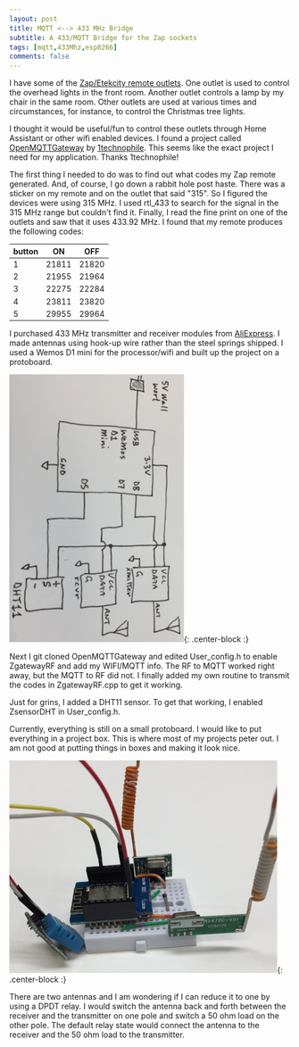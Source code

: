 ```yaml
---
layout: post
title: MQTT <--> 433 MHz Bridge
subtitle: A 433/MQTT Bridge for the Zap sockets
tags: [mqtt,433Mhz,esp8266]
comments: false
---
```


I have some of the [Zap/Etekcity remote outlets](https://www.etekcity.com/product/100068).
One outlet is used to control the overhead lights in the front room.
Another outlet controls a lamp by my chair in the same room.
Other outlets are used at various times and circumstances, for instance, to control the Christmas tree lights.

I thought it would be useful/fun to control these outlets through Home Assistant or other wifi enabled devices.
I found a project called [OpenMQTTGateway](https://github.com/1technophile/OpenMQTTGateway) by [1technophile](https://1technophile.blogspot.com/).
This seems like the exact project I need for my application. Thanks 1technophile!

The first thing I needed to do was to find out what codes my Zap remote generated.
And, of course, I go down a rabbit hole post haste.
There was a sticker on my remote and on the outlet that said "315".
So I figured the devices were using 315 MHz.
I used rtl_433 to search for the signal in the 315 MHz range but couldn't find it.
Finally, I read the fine print on one of the outlets and saw that it uses 433.92 MHz.
I found that my remote produces the following codes:  

| button | ON | OFF |
| ------ | ----- | ----- |
| 1 | 21811 | 21820 |
| 2 | 21955 | 21964 |
| 3 | 22275 | 22284 |
| 4 | 23811 | 23820 |
| 5 | 29955 | 29964 |

I purchased 433 MHz transmitter and receiver modules from [AliExpress](https://www.aliexpress.com/item/32859613401.html).
I made antennas using hook-up wire rather than the steel springs shipped.
I used a Wemos D1 mini for the processor/wifi and built up the project on a protoboard.

![mqtt 433 schematic](../img/mqtt_433_schematic.png){: .center-block :}

Next I git cloned OpenMQTTGateway and edited User_config.h to enable ZgatewayRF and add my WIFI/MQTT info.
The RF to MQTT worked right away, but the MQTT to RF did not.
I finally added my own routine to transmit the codes in ZgatewayRF.cpp to get it working.

Just for grins, I added a DHT11 sensor. To get that working, I enabled ZsensorDHT in User_config.h.

Currently, everything is still on a small protoboard.
I would like to put everything in a project box.
This is where most of my projects peter out.
I am not good at putting things in boxes and making it look nice.

![mqtt 433 bridge](../img/mqtt_433_bridge.png){: .center-block :}

There are two antennas and I am wondering if I can reduce it to one by using a DPDT relay.
I would switch the antenna back and forth between the receiver and the transmitter on one pole and switch a 50 ohm load on the other pole.
The default relay state would connect the antenna to the receiver and the 50 ohm load to the transmitter.
